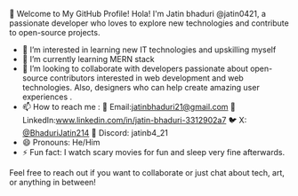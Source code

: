 👋 Welcome to My GitHub Profile!
Hola! I'm Jatin bhaduri @jatin0421, a passionate developer who loves to explore new technologies and contribute to open-source projects.
- 👀 I’m interested in learning new IT technologies and upskilling myself
- 🌱 I’m currently learning MERN stack
- 💞️ I’m looking to collaborate with developers passionate about open-source
  contributors interested in web development and web technologies.
  Also, designers who can help create amazing user experiences .
- 📫 How to reach me :
📧 Email:jatinbhaduri21@gmail.com
💼 LinkedIn:www.linkedin.com/in/jatin-bhaduri-3312902a7
🐦 X:[ @BhaduriJatin214](https://x.com/BhaduriJatin214)
💬 Discord: jatinb4_21
- 😄 Pronouns: He/Him
- ⚡ Fun fact: I watch scary movies for fun and sleep very fine afterwards.
   
Feel free to reach out if you want to collaborate or just chat about tech, art, or anything in between!
<!---
Jatin0421/Jatin0421 is a ✨ special ✨ repository because its `README.md` (this file) appears on your GitHub profile.
You can click the Preview link to take a look at your changes.
--->
